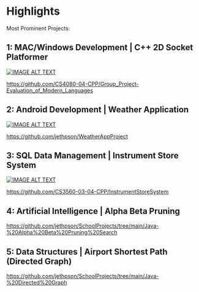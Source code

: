 # Highlights
Most Prominent Projects:

## 1: MAC/Windows Development | C++ 2D Socket Platformer
[![IMAGE ALT TEXT](https://github.com/user-attachments/assets/465fef14-0fb6-4647-ae2a-0e8cbb0db83c)](https://drive.google.com/file/d/1wL0rfFSasSfZPd6I8XLB80nMRxZcUQQH/view?usp=sharing "Video Title")

https://github.com/CS4080-04-CPP/Group_Project-Evaluation_of_Modern_Languages

## 2: Android Development | Weather Application
[![IMAGE ALT TEXT](https://github.com/user-attachments/assets/c957fba3-9eba-4f13-a6bb-8f21871ae04b)](https://drive.google.com/file/d/1N1AlOhPdjj5R3x2OsMUAv3ip_SE0kmaG/view?usp=sharing)

https://github.com/jethpson/WeatherAppProject

## 3: SQL Data Management | Instrument Store System
[![IMAGE ALT TEXT](https://github.com/user-attachments/assets/c846a936-00fd-4f36-aba5-7f76c399e995)](https://drive.google.com/file/d/1tCzBaKKIQw-8-6A2JqDBDeRf6YENFZrE/view?usp=sharing)

https://github.com/CS3560-03-04-CPP/InstrumentStoreSystem

## 4: Artificial Intelligence | Alpha Beta Pruning


https://github.com/jethpson/SchoolProjects/tree/main/Java-%20Alpha%20Beta%20Pruning%20Search
   
## 5: Data Structures | Airport Shortest Path (Directed Graph)


https://github.com/jethpson/SchoolProjects/tree/main/Java-%20Directed%20Graph

